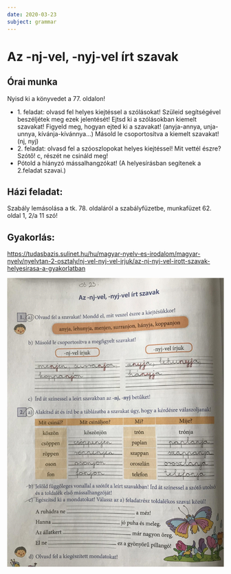 ```yaml
---
date: 2020-03-23
subject: grammar
---
```


# Az -nj-vel, -nyj-vel írt szavak

## Órai munka

Nyisd ki a könyvedet a 77. oldalon!

* 1\. feladat: olvasd fel helyes kiejtéssel a szólásokat! Szüleid segítségével beszéljétek meg ezek jelentését! Ejtsd ki a szólásokban kiemelt szavakat! Figyeld meg, hogyan ejted ki a szavakat! (anyja-annya, unja-unnya, kívánja-kívánnya…)
Másold le csoportosítva a kiemelt szavakat! (nj, nyj)
* 2\. feladat: olvasd fel a szóoszlopokat helyes kiejtéssel! Mit vettél észre? Szótő!
c, részét ne csináld meg!
* Pótold a hiányzó mássalhangzókat! (A helyesírásban segítenek a 2.feladat szavai.)

## Házi feladat:

Szabály lemásolása a tk. 78. oldaláról a szabályfüzetbe, munkafüzet 62. oldal 1, 2/a
11 szó!

## Gyakorlás:

https://tudasbazis.sulinet.hu/hu/magyar-nyelv-es-irodalom/magyar-nyelv/nyelvtan-2-osztaly/nj-vel-nyj-vel-irjuk/az-nj-nyj-vel-irott-szavak-helyesirasa-a-gyakorlatban

![Az -nj-vel, -nyj-vel írt szavak](2020-03-23-nyelvtan.png)
